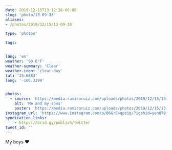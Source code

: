 ```yaml
---
date: 2019-12-15T13:12:26-06:00
slug: 'photo/13-09-38'
aliases:
- /photos/2019/12/15/13-09-38

type: 'photos'

tags:


lang: 'en'
weather: '90.6°F'
weather-summary: 'Clear'
weather-icon: 'clear-day'
lat: '25.6683'
long: '-100.3199'


photos:
  - source: 'https://media.ramiroruiz.com/uploads/photos/2019/12/15/13-09-38/me-and-my-sons.jpg'
    alt: 'Me and my sons'
    poster: 'https://media.ramiroruiz.com/uploads/photos/2019/12/15/13-09-38/poster.'
instagram_url: 'https://www.instagram.com/p/B6GrE4qpzig/?igshid=yen879jjztik'
syndication_links:
    - https://brid.gy/publish/twitter
tweet_id: ''
---
```

My boys ♥️